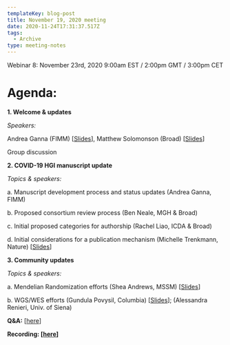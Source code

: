 ```yaml
---
templateKey: blog-post
title: November 19, 2020 meeting
date: 2020-11-24T17:31:37.517Z
tags:
  - Archive
type: meeting-notes
---
```

Webinar 8: November 23rd, 2020 9:00am EST / 2:00pm GMT / 3:00pm CET

# Agenda:

**1. Welcome & updates**

*Speakers:*

Andrea Ganna (FIMM) [[Slides](https://drive.google.com/file/d/1KSa2NYoHDRp02jIsxHwdqiGAFw0tgL3L/view?usp=sharing)], Matthew Solomonson (Broad) [[Slides](https://drive.google.com/file/d/1hIHQ_mjT8dUEO0uKdDPc1KQLHqb6xFJk/view?usp=sharing)]

Group discussion

**2. COVID-19 HGI manuscript update**

*Topics & speakers:*

a. Manuscript development process and status updates (Andrea Ganna, FIMM)

b. Proposed consortium review process (Ben Neale, MGH & Broad)

c. Initial proposed categories for authorship (Rachel Liao, ICDA & Broad)

d. Initial considerations for a publication mechanism (Michelle Trenkmann, Nature) [[Slides](https://drive.google.com/file/d/1Vkp-kdYnC9OyWnkXTxYnFTvjk9wefvSg/view?usp=sharing)]

**3. Community updates**

*Topics & speakers:*

a. Mendelian Randomization efforts (Shea Andrews, MSSM) [[Slides](https://drive.google.com/file/d/1XUT8pr2-4nsbm6VjvD-v6OkQLeaiL9hM/view?usp=sharing)]

b. WGS/WES efforts (Gundula Povysil, Columbia) [[Slides](https://drive.google.com/file/d/1uyFaXBaBq2hUZu-AbhHJ0mPLA11hGeHJ/view?usp=sharing)]; (Alessandra Renieri, Univ. of Siena)

**Q&A:** [[here](https://docs.google.com/spreadsheets/d/1BD_X92-vk3juXocqHJkE3WXFHkm9BuJ8fwJu3CUw-PA/edit?usp=sharing)]

**Recording: [[here](https://drive.google.com/file/d/1iAAe07EpA3NgXqixohHdiO9J5ujkSBSe/view?usp=sharing)]**